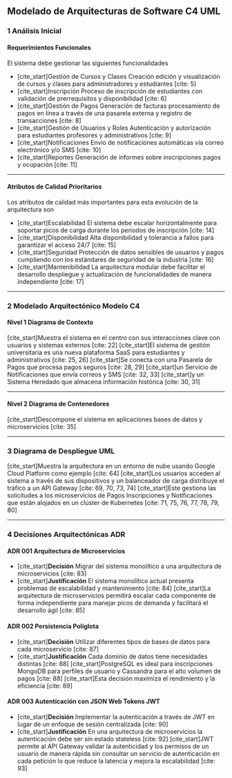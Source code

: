 ## Modelado de Arquitecturas de Software C4 UML

### 1 Análisis Inicial

#### Requerimientos Funcionales

El sistema debe gestionar las siguientes funcionalidades

* [cite_start]Gestión de Cursos y Clases Creación edición y visualización de cursos y clases para administradores y estudiantes [cite: 5]
* [cite_start]Inscripción Proceso de inscripción de estudiantes con validación de prerrequisitos y disponibilidad [cite: 6]
* [cite_start]Gestión de Pagos Generación de facturas procesamiento de pagos en línea a través de una pasarela externa y registro de transacciones [cite: 8]
* [cite_start]Gestión de Usuarios y Roles Autenticación y autorización para estudiantes profesores y administrativos [cite: 9]
* [cite_start]Notificaciones Envío de notificaciones automáticas vía correo electrónico y/o SMS [cite: 10]
* [cite_start]Reportes Generación de informes sobre inscripciones pagos y ocupación [cite: 11]

---

#### Atributos de Calidad Prioritarios

Los atributos de calidad más importantes para esta evolución de la arquitectura son

* [cite_start]Escalabilidad El sistema debe escalar horizontalmente para soportar picos de carga durante los periodos de inscripción [cite: 14]
* [cite_start]Disponibilidad Alta disponibilidad y tolerancia a fallos para garantizar el acceso 24/7 [cite: 15]
* [cite_start]Seguridad Protección de datos sensibles de usuarios y pagos cumpliendo con los estándares de seguridad de la industria [cite: 16]
* [cite_start]Mantenibilidad La arquitectura modular debe facilitar el desarrollo despliegue y actualización de funcionalidades de manera independiente [cite: 17]

---

### 2 Modelado Arquitectónico Modelo C4

#### Nivel 1 Diagrama de Contexto

[cite_start]Muestra el sistema en el centro con sus interacciones clave con usuarios y sistemas externos [cite: 22] [cite_start]El sistema de gestión universitaria es una nueva plataforma SaaS para estudiantes y administrativos [cite: 25, 26] [cite_start]Se conecta con una Pasarela de Pagos que procesa pagos seguros [cite: 28, 29] [cite_start]un Servicio de Notificaciones que envía correos y SMS [cite: 32, 33] [cite_start]y un Sistema Heredado que almacena información histórica [cite: 30, 31]

---

#### Nivel 2 Diagrama de Contenedores

[cite_start]Descompone el sistema en aplicaciones bases de datos y microservicios [cite: 35]

---

### 3 Diagrama de Despliegue UML

[cite_start]Muestra la arquitectura en un entorno de nube usando Google Cloud Platform como ejemplo [cite: 64] [cite_start]Los usuarios acceden al sistema a través de sus dispositivos y un balanceador de carga distribuye el tráfico a un API Gateway [cite: 69, 70, 73, 74] [cite_start]Este gestiona las solicitudes a los microservicios de Pagos Inscripciones y Notificaciones que están alojados en un clúster de Kubernetes [cite: 71, 75, 76, 77, 78, 79, 80]

---

### 4 Decisiones Arquitectónicas ADR

#### ADR 001 Arquitectura de Microservicios

* [cite_start]**Decisión** Migrar del sistema monolítico a una arquitectura de microservicios [cite: 83]
* [cite_start]**Justificación** El sistema monolítico actual presenta problemas de escalabilidad y mantenimiento [cite: 84] [cite_start]La arquitectura de microservicios permitirá escalar cada componente de forma independiente para manejar picos de demanda y facilitará el desarrollo ágil [cite: 85]

#### ADR 002 Persistencia Políglota

* [cite_start]**Decisión** Utilizar diferentes tipos de bases de datos para cada microservicio [cite: 87]
* [cite_start]**Justificación** Cada dominio de datos tiene necesidades distintas [cite: 88] [cite_start]PostgreSQL es ideal para inscripciones MongoDB para perfiles de usuario y Cassandra para el alto volumen de pagos [cite: 88] [cite_start]Esta decisión maximiza el rendimiento y la eficiencia [cite: 89]

#### ADR 003 Autenticación con JSON Web Tokens JWT

* [cite_start]**Decisión** Implementar la autenticación a través de JWT en lugar de un enfoque de sesión centralizada [cite: 90]
* [cite_start]**Justificación** En una arquitectura de microservicios la autenticación debe ser sin estado stateless [cite: 92] [cite_start]JWT permite al API Gateway validar la autenticidad y los permisos de un usuario de manera rápida sin consultar un servicio de autenticación en cada petición lo que reduce la latencia y mejora la escalabilidad [cite: 93]
